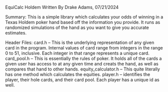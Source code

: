 EquiCalc Holdem
Written By Drake Adams, 07/21/2024

Summary: This is a simple library which calculates your odds of winning in a Texas Holdem poker hand based off the information you provide. It runs as randomized simulations of the hand as you want to give you accurate estimates.

Header Files:
card.h – This is the underlying representation of any given card in the program. Internal values of card range from integers in the range 0 to 51, inclusive. Each integer in that range represents a unique card.
card_pool.h – This is essentially the rules of poker. It holds all of the cards a given user has access to at any given time and creats the hand, as well as compares that hand to other hands.
equity_calculator.h – This quite literally has one method which calculates the equities.
player.h – identifies the player, their hole cards, and their card pool. Each player has a unique id as well.
